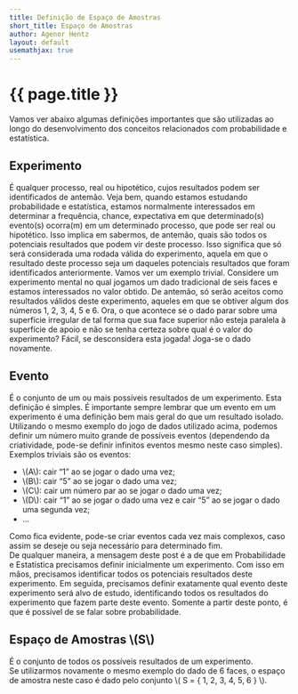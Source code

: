 ```yaml
---
title: Definição de Espaço de Amostras
short_title: Espaço de Amostras
author: Agenor Hentz
layout: default
usemathjax: true
---
```


# <a name="title">{{ page.title }}</a>

Vamos ver abaixo algumas definições importantes que são utilizadas ao longo do desenvolvimento dos conceitos relacionados com probabilidade e estatística.

## Experimento

É qualquer processo, real ou hipotético, cujos resultados podem ser identificados de antemão.
Veja bem, quando estamos estudando probabilidade e estatística, estamos normalmente interessados em determinar a frequência, chance, expectativa em que determinado(s) evento(s) ocorra(m) em um determinado processo, que pode ser real ou hipotético. Isso implica em sabermos, de antemão, quais são todos os potenciais resultados que podem vir deste processo. Isso significa que só será considerada uma rodada válida do experimento, aquela em que o resultado deste processo seja um daqueles potenciais resultados que foram identificados anteriormente. Vamos ver um exemplo trivial. Considere um experimento mental no qual jogamos um dado tradicional de seis faces e estamos interessados no valor obtido. De antemão, só serão aceitos como resultados válidos deste experimento, aqueles em que se obtiver algum dos números 1, 2, 3, 4, 5 e 6. Ora, o que acontece se o dado parar sobre uma superfície irregular de tal forma que sua face superior não esteja paralela à superfície de apoio e não se tenha certeza sobre qual é o valor do experimento? Fácil, se desconsidera esta jogada! Joga-se o dado novamente.


## Evento
É o conjunto de um ou mais possíveis resultados de um experimento.
Esta definição é simples. É importante sempre lembrar que um evento em um experimento é uma definição bem mais geral do que um resultado isolado. Utilizando o mesmo exemplo do jogo de dados utilizado acima, podemos definir um número muito grande de possíveis eventos (dependendo da criatividade, pode-se definir infinitos eventos mesmo neste caso simples). Exemplos triviais são os eventos:

- \\(A\\): cair “1” ao se jogar o dado uma vez;
- \\(B\\): cair “5” ao se jogar o dado uma vez;
- \\(C\\): cair um número par ao se jogar o dado uma vez;
- \\(D\\): cair “1” ao se jogar o dado uma vez e cair “5” ao se jogar o dado uma segunda vez;
- ...


Como fica evidente, pode-se criar eventos cada vez mais complexos, caso assim se deseje ou seja necessário para determinado fim.
<br />
De qualquer maneira, a mensagem deste post é a de que em Probabilidade e Estatística precisamos definir inicialmente um experimento. Com isso em mãos, precisamos identificar todos os potenciais resultados deste experimento. Em seguida, precisamos definir exatamente qual evento deste experimento será alvo de estudo, identificando todos os resultados do experimento que fazem parte deste evento. Somente a partir deste ponto, é que é possível de se falar sobre probabilidade.
<br />

## Espaço de Amostras \\(S\\)
É o conjunto de todos os possíveis resultados de um experimento. <br />
Se utilizarmos novamente o mesmo exemplo do dado de 6 faces, o espaço de amostra neste caso é dado pelo conjunto \\( S = \{ 1, 2, 3, 4, 5, 6 \} \\).


